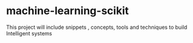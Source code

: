 # machine-learning-scikit
This project will include snippets , concepts, tools and techniques to build Intelligent systems
